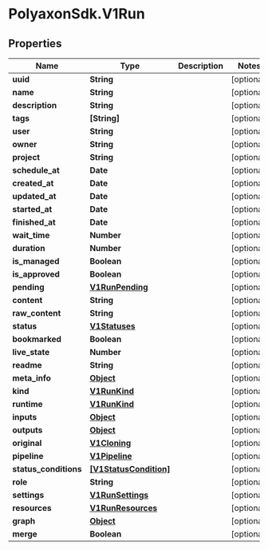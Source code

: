 # PolyaxonSdk.V1Run

## Properties

Name | Type | Description | Notes
------------ | ------------- | ------------- | -------------
**uuid** | **String** |  | [optional] 
**name** | **String** |  | [optional] 
**description** | **String** |  | [optional] 
**tags** | **[String]** |  | [optional] 
**user** | **String** |  | [optional] 
**owner** | **String** |  | [optional] 
**project** | **String** |  | [optional] 
**schedule_at** | **Date** |  | [optional] 
**created_at** | **Date** |  | [optional] 
**updated_at** | **Date** |  | [optional] 
**started_at** | **Date** |  | [optional] 
**finished_at** | **Date** |  | [optional] 
**wait_time** | **Number** |  | [optional] 
**duration** | **Number** |  | [optional] 
**is_managed** | **Boolean** |  | [optional] 
**is_approved** | **Boolean** |  | [optional] 
**pending** | [**V1RunPending**](V1RunPending.md) |  | [optional] 
**content** | **String** |  | [optional] 
**raw_content** | **String** |  | [optional] 
**status** | [**V1Statuses**](V1Statuses.md) |  | [optional] 
**bookmarked** | **Boolean** |  | [optional] 
**live_state** | **Number** |  | [optional] 
**readme** | **String** |  | [optional] 
**meta_info** | [**Object**](.md) |  | [optional] 
**kind** | [**V1RunKind**](V1RunKind.md) |  | [optional] 
**runtime** | [**V1RunKind**](V1RunKind.md) |  | [optional] 
**inputs** | [**Object**](.md) |  | [optional] 
**outputs** | [**Object**](.md) |  | [optional] 
**original** | [**V1Cloning**](V1Cloning.md) |  | [optional] 
**pipeline** | [**V1Pipeline**](V1Pipeline.md) |  | [optional] 
**status_conditions** | [**[V1StatusCondition]**](V1StatusCondition.md) |  | [optional] 
**role** | **String** |  | [optional] 
**settings** | [**V1RunSettings**](V1RunSettings.md) |  | [optional] 
**resources** | [**V1RunResources**](V1RunResources.md) |  | [optional] 
**graph** | [**Object**](.md) |  | [optional] 
**merge** | **Boolean** |  | [optional] 


